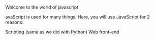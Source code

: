 Welcome to the world of javascript

avaScript is used for many things. Here, you will use JavaScript for 2 reasons:

Scripting (same as we did with Python)
Web front-end

